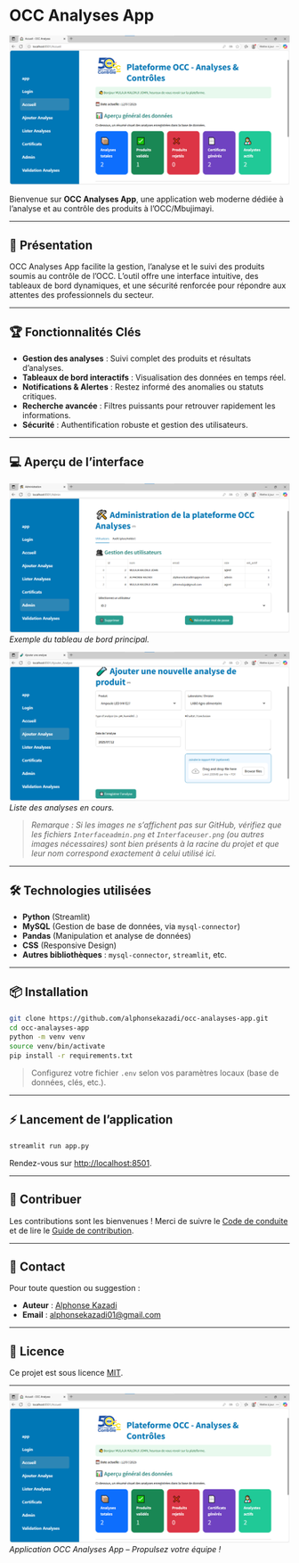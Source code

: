 # OCC Analyses App

![Dashboard](https://github.com/alphonsekazadi/occ-analayses-app/raw/main/Interfaceaccueil.png)

Bienvenue sur **OCC Analyses App**, une application web moderne dédiée à l’analyse et au contrôle des produits à l’OCC/Mbujimayi.

---

## 🚀 Présentation

OCC Analyses App facilite la gestion, l’analyse et le suivi des produits soumis au contrôle de l’OCC. L’outil offre une interface intuitive, des tableaux de bord dynamiques, et une sécurité renforcée pour répondre aux attentes des professionnels du secteur.

---

## 🏆 Fonctionnalités Clés

- **Gestion des analyses** : Suivi complet des produits et résultats d’analyses.
- **Tableaux de bord interactifs** : Visualisation des données en temps réel.
- **Notifications & Alertes** : Restez informé des anomalies ou statuts critiques.
- **Recherche avancée** : Filtres puissants pour retrouver rapidement les informations.
- **Sécurité** : Authentification robuste et gestion des utilisateurs.

---

## 💻 Aperçu de l’interface

![Dashboard](Interfaceadmin.png)
*Exemple du tableau de bord principal.*

![Analyses Table](Interfaceanalyses.png)
*Liste des analyses en cours.*

> _Remarque : Si les images ne s’affichent pas sur GitHub, vérifiez que les fichiers `Interfaceadmin.png` et `Interfaceuser.png` (ou autres images nécessaires) sont bien présents à la racine du projet et que leur nom correspond exactement à celui utilisé ici._

---

## 🛠️ Technologies utilisées

- **Python** (Streamlit)
- **MySQL** (Gestion de base de données, via `mysql-connector`)
- **Pandas** (Manipulation et analyse de données)
- **CSS** (Responsive Design)
- **Autres bibliothèques** : `mysql-connector`, `streamlit`, etc.

---

## 📦 Installation

```bash
git clone https://github.com/alphonsekazadi/occ-analayses-app.git
cd occ-analayses-app
python -m venv venv
source venv/bin/activate
pip install -r requirements.txt
```

> Configurez votre fichier `.env` selon vos paramètres locaux (base de données, clés, etc.).

---

## ⚡ Lancement de l’application

```bash
streamlit run app.py
```

Rendez-vous sur [http://localhost:8501](http://localhost:8501).

---

## 🤝 Contribuer

Les contributions sont les bienvenues ! Merci de suivre le [Code de conduite](CODE_OF_CONDUCT.md) et de lire le [Guide de contribution](CONTRIBUTING.md).

---

## 📧 Contact

Pour toute question ou suggestion :

- **Auteur** : [Alphonse Kazadi](https://github.com/alphonsekazadi)
- **Email** : alphonsekazadi01@gmail.com

---

## 📜 Licence

Ce projet est sous licence [MIT](LICENSE).

---

![Footer](Interfaceaccueil.png)
*Application OCC Analyses App – Propulsez votre équipe !*
